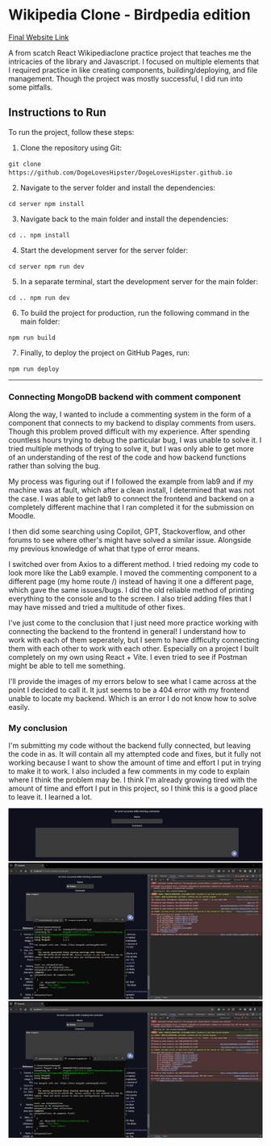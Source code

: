 # Wikipedia Clone - Birdpedia edition

[Final Website Link](https://dogeloveshipster.github.io/)

A from scatch React Wikipediaclone practice project that teaches me the intricacies of the library and Javascript. I focused on multiple elements that I required practice in like creating components, building/deploying, and file management. Though the project was mostly successful, I did run into some pitfalls.

## Instructions to Run

To run the project, follow these steps:

1. Clone the repository using Git:

``
git clone https://github.com/DogeLovesHipster/DogeLovesHipster.github.io
``

2. Navigate to the server folder and install the dependencies:

``
cd server
npm install
``

3. Navigate back to the main folder and install the dependencies:

``
cd ..
npm install
``

4. Start the development server for the server folder:

``
cd server
npm run dev
``

5. In a separate terminal, start the development server for the main folder:

``
cd ..
npm run dev
``

6. To build the project for production, run the following command in the main folder:

``
npm run build
``

7. Finally, to deploy the project on GitHub Pages, run:

``
npm run deploy
``
___

### Connecting MongoDB backend with comment component
Along the way, I wanted to include a commenting system in the form of a component that connects to my backend to display comments from users. Though this problem proved difficult with my experience. After spending countless hours trying to debug the particular bug, I was unable to solve it. I tried multiple methods of trying to solve it, but I was only able to get more of an understanding of the rest of the code and how backend functions rather than solving the bug.

My process was figuring out if I followed the example from lab9 and if my machine was at fault, which after a clean install, I determined that was not the case. I was able to get lab9 to connect the frontend and backend on a completely different machine that I ran completed it for the submission on Moodle.

I then did some searching using Copilot, GPT, Stackoverflow, and other forums to see where other's might have solved a similar issue. Alongside my previous knowledge of what that type of error means. 

I switched over from Axios to a different method. I tried redoing my code to look more like the Lab9 example. I moved the commenting component to a different page (my home route /) instead of having it one a different page, which gave the same issues/bugs. I did the old reliable method of printing everything to the console and to the screen. I also tried adding files that I may have missed and tried a multitude of other fixes.

I've just come to the conclusion that I just need more practice working with connecting the backend to the frontend in general! I understand how to work with each of them seperately, but I seem to have difficulty connecting them with each other to work with each other. Especially on a project I built completely on my own using React + Vite. I even tried to see if Postman might be able to tell me something.

I'll provide the images of my errors below to see what I came across at the point I decided to call it. It just seems to be a 404 error with my frontend unable to locate my backend. Which is an error I do not know how to solve easily.

### My conclusion

I'm submitting my code without the backend fully connected, but leaving the code in as. It will contain all my attempted code and fixes, but it fully not working because I want to show the amount of time and effort I put in trying to make it to work. I also included a few comments in my code to explain where I think the problem may be. I think I'm already growing tired with the amount of time and effort I put in this project, so I think this is a good place to leave it. I learned a lot.

![Comment Box Section with error at top](images/Screenshot1.png)
![Comment Box Section with web dev tools console with no error and mongosh open to show db open](images/Screenshot2.png)
![Comment Box Section with web dev tools console with the error showing and mongosh open to show db open](images/Screenshot3.png)
